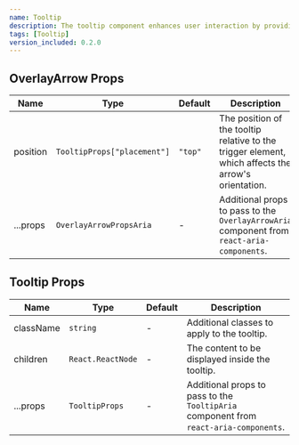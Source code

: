 ```yaml
---
name: Tooltip
description: The tooltip component enhances user interaction by providing contextual information when hovering over or focusing on an element.
tags: [Tooltip]
version_included: 0.2.0
---
```


## OverlayArrow Props

| Name     | Type                        | Default | Description                                                                                         |
| -------- | --------------------------- | ------- | --------------------------------------------------------------------------------------------------- |
| position | `TooltipProps["placement"]` | `"top"` | The position of the tooltip relative to the trigger element, which affects the arrow's orientation. |
| ...props | `OverlayArrowPropsAria`     | -       | Additional props to pass to the `OverlayArrowAria` component from `react-aria-components`.          |

## Tooltip Props

| Name      | Type              | Default | Description                                                                           |
| --------- | ----------------- | ------- | ------------------------------------------------------------------------------------- |
| className | `string`          | -       | Additional classes to apply to the tooltip.                                           |
| children  | `React.ReactNode` | -       | The content to be displayed inside the tooltip.                                       |
| ...props  | `TooltipProps`    | -       | Additional props to pass to the `TooltipAria` component from `react-aria-components`. |
